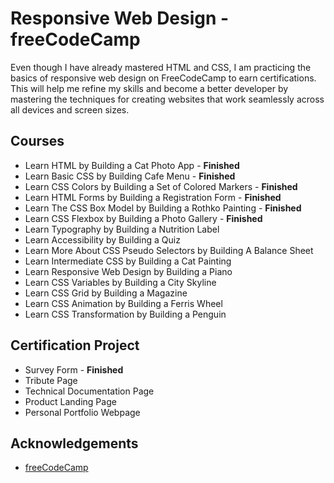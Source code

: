 # Responsive Web Design - freeCodeCamp

Even though I have already mastered HTML and CSS, I am practicing the basics of responsive web design on FreeCodeCamp to earn certifications. This will help me refine my skills and become a better developer by mastering the techniques for creating websites that work seamlessly across all devices and screen sizes.

## Courses

- Learn HTML by Building a Cat Photo App - **Finished**
- Learn Basic CSS by Building Cafe Menu - **Finished**
- Learn CSS Colors by Building a Set of Colored Markers - **Finished**
- Learn HTML Forms by Building a Registration Form - **Finished**
- Learn The CSS Box Model by Building a Rothko Painting - **Finished**
- Learn CSS Flexbox by Building a Photo Gallery - **Finished**
- Learn Typography by Building a Nutrition Label
- Learn Accessibility by Building a Quiz
- Learn More About CSS Pseudo Selectors by Building A Balance Sheet
- Learn Intermediate CSS by Building a Cat Painting
- Learn Responsive Web Design by Building a Piano
- Learn CSS Variables by Building a City Skyline
- Learn CSS Grid by Building a Magazine
- Learn CSS Animation by Building a Ferris Wheel
- Learn CSS Transformation by Building a Penguin

## Certification Project

- Survey Form - **Finished**
- Tribute Page
- Technical Documentation Page
- Product Landing Page
- Personal Portfolio Webpage

## Acknowledgements

- [freeCodeCamp](https://www.freecodecamp.org/)
